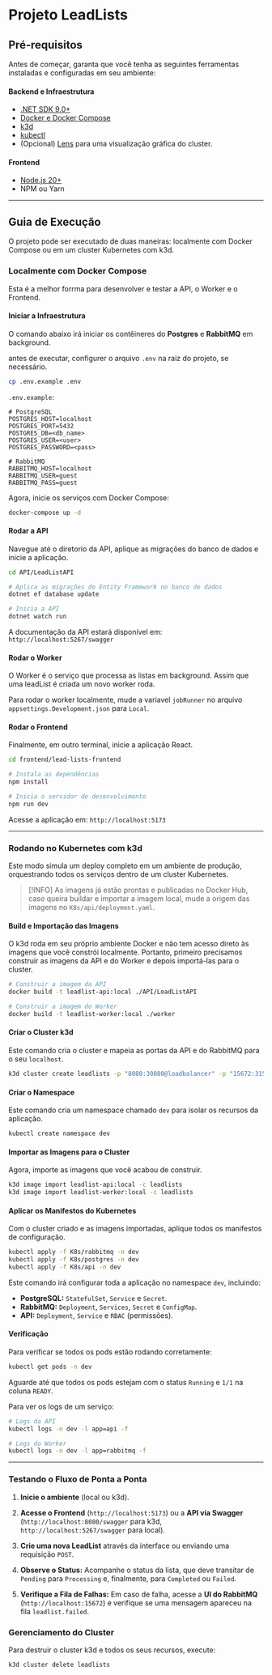 # Projeto LeadLists

## Pré-requisitos

Antes de começar, garanta que você tenha as seguintes ferramentas instaladas e configuradas em seu ambiente:

#### Backend e Infraestrutura

- [.NET SDK 9.0+](https://dotnet.microsoft.com/download)
- [Docker e Docker Compose](https://docs.docker.com/get-docker/)
- [k3d](https://www.google.com/search?q=https://k3d.io/v5.6.0/%23install)    
- [kubectl](https://kubernetes.io/docs/tasks/tools/)
- (Opcional) [Lens](https://k8slens.dev/) para uma visualização gráfica do cluster.
    

#### Frontend

- [Node.js 20+](https://nodejs.org/en/download)
- NPM ou Yarn

---

## Guia de Execução

O projeto pode ser executado de duas maneiras: localmente com Docker Compose ou em um cluster Kubernetes com k3d.

### Localmente com Docker Compose

Esta é a melhor forrma para desenvolver e testar a API, o Worker e o Frontend.

#### Iniciar a Infraestrutura

O comando abaixo irá iniciar os contêineres do **Postgres** e **RabbitMQ** em background.

antes de executar, configurer o arquivo `.env` na raiz do projeto, se necessário.

```zsh
cp .env.example .env
```

`.env.example`:

```env
# PostgreSQL
POSTGRES_HOST=localhost
POSTGRES_PORT=5432
POSTGRES_DB=<db_name>
POSTGRES_USER=<user>
POSTGRES_PASSWORD=<pass>

# RabbitMQ
RABBITMQ_HOST=localhost
RABBITMQ_USER=guest
RABBITMQ_PASS=guest
```


Agora, inicie os serviços com Docker Compose:

```zsh
docker-compose up -d
```

#### Rodar a API

Navegue até o diretorio da API, aplique as migrações do banco de dados e inicie a aplicação.


```zsh
cd API/LeadListAPI

# Aplica as migrações do Entity Framework no banco de dados
dotnet ef database update

# Inicia a API
dotnet watch run
```

A documentação da API estará disponível em: `http://localhost:5267/swagger`

#### Rodar o Worker

O Worker é o serviço que processa as listas em background. Assim que uma leadList é criada um novo worker roda.

Para rodar o worker localmente, mude a variavel `jobRunner`  no   arquivo `appsettings.Development.json` para `Local`.


#### Rodar o Frontend

Finalmente, em outro terminal, inicie a aplicação React.


```zsh
cd frontend/lead-lists-frontend

# Instala as dependências
npm install

# Inicia o servidor de desenvolvimento
npm run dev
```

Acesse a aplicação em: `http://localhost:5173`

---

### Rodando no Kubernetes com k3d

Este modo simula um deploy completo em um ambiente de produção, orquestrando todos os serviços dentro de um cluster Kubernetes.

> [!INFO] 
> As imagens já estão prontas e publicadas no Docker Hub, caso queira buildar e importar a imagem local, mude a origem das imagens no `K8s/api/deployment.yaml`.

#### Build e Importação das Imagens

O k3d roda em seu próprio ambiente Docker e não tem acesso direto às imagens que você constrói localmente. Portanto, primeiro precisamos construir as imagens da API e do Worker e depois importá-las para o cluster.


```zsh
# Construir a imagem da API
docker build -t leadlist-api:local ./API/LeadListAPI

# Construir a imagem do Worker
docker build -t leadlist-worker:local ./worker
```

#### Criar o Cluster k3d

Este comando cria o cluster e mapeia as portas da API e do RabbitMQ para o seu `localhost`.


```zsh
k3d cluster create leadlists -p "8080:30080@loadbalancer" -p "15672:31567@loadbalancer"
```
#### Criar o Namespace

Este comando cria um namespace chamado `dev` para isolar os recursos da aplicação.

```zsh
kubectl create namespace dev
```

#### Importar as Imagens para o Cluster

Agora, importe as imagens que você acabou de construir.


```zsh
k3d image import leadlist-api:local -c leadlists
k3d image import leadlist-worker:local -c leadlists
```

#### Aplicar os Manifestos do Kubernetes

Com o cluster criado e as imagens importadas, aplique todos os manifestos de configuração.


```zsh
kubectl apply -f K8s/rabbitmq -n dev
kubectl apply -f K8s/postgres -n dev
kubectl apply -f K8s/api -n dev

```

Este comando irá configurar toda a aplicação no namespace `dev`, incluindo:

- **PostgreSQL:** `StatefulSet`, `Service` e `Secret`.
- **RabbitMQ:** `Deployment`, `Services`, `Secret` e `ConfigMap`.
- **API:** `Deployment`, `Service` e `RBAC` (permissões).
    
#### Verificação

Para verificar se todos os pods estão rodando corretamente:


```zsh
kubectl get pods -n dev
```

Aguarde até que todos os pods estejam com o status `Running` e `1/1` na coluna `READY`.

Para ver os logs de um serviço:


```zsh
# Logs da API
kubectl logs -n dev -l app=api -f

# Logs do Worker
kubectl logs -n dev -l app=rabbitmq -f
```

---

### Testando o Fluxo de Ponta a Ponta

1. **Inicie o ambiente** (local ou k3d).
    
2. **Acesse o Frontend** (`http://localhost:5173`) ou a **API via Swagger** (`http://localhost:8080/swagger` para k3d, `http://localhost:5267/swagger` para local).
    
3. **Crie uma nova LeadList** através da interface ou enviando uma requisição `POST`.
    
4. **Observe o Status:** Acompanhe o status da lista, que deve transitar de `Pending` para `Processing` e, finalmente, para `Completed` ou `Failed`.
    
5. **Verifique a Fila de Falhas:** Em caso de falha, acesse a **UI do RabbitMQ** (`http://localhost:15672`) e verifique se uma mensagem apareceu na fila `leadlist.failed`.
    

### Gerenciamento do Cluster

Para destruir o cluster k3d e todos os seus recursos, execute:


```zsh
k3d cluster delete leadlists
```
